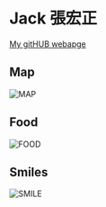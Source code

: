 # Jack 張宏正


[My gitHUB webapge]([https://github.com/ChangHungCheng](https://changhungcheng.github.io/chc.github.io/)) 

## Map

![MAP](https://github.com/user-attachments/assets/d6cea80b-8386-4eca-bf24-2615a1f5c30d)



## Food

![FOOD](https://github.com/user-attachments/assets/1787487c-bbdc-432c-8fe6-cb119235119f)



## Smiles

![SMILE](https://github.com/user-attachments/assets/ccf3fe56-e34a-4ce2-a52e-3d1f649547e4)
